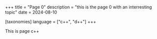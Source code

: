+++
title = "Page 0"
description = "this is the page 0 with an interresting topic"
date = 2024-08-10

[taxonomies]
language = ["c++", "d++"]
+++

This is page c++
